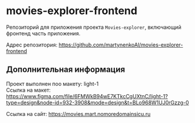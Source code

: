 # movies-explorer-frontend

Репозиторий для приложения проекта `Movies-explorer`, включающий фронтенд часть приложения.

Адрес репозитория: https://github.com/martynenkoAl/movies-explorer-frontend

## Дополнительная информация

Проект выполнен поо макету: light-1  
Ссылка на макет: https://www.figma.com/file/6FMWkB94wE7KTkcCgUXtnC/light-1?type=design&node-id=932-3908&mode=design&t=BLo968W1UJ0rGzzg-0

Cсылка на сайт: https://movies.mart.nomoredomainsicu.ru
